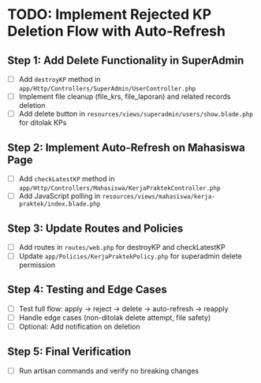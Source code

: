 # TODO: Implement Rejected KP Deletion Flow with Auto-Refresh

## Step 1: Add Delete Functionality in SuperAdmin
- [ ] Add `destroyKP` method in `app/Http/Controllers/SuperAdmin/UserController.php`
- [ ] Implement file cleanup (file_krs, file_laporan) and related records deletion
- [ ] Add delete button in `resources/views/superadmin/users/show.blade.php` for ditolak KPs

## Step 2: Implement Auto-Refresh on Mahasiswa Page
- [ ] Add `checkLatestKP` method in `app/Http/Controllers/Mahasiswa/KerjaPraktekController.php`
- [ ] Add JavaScript polling in `resources/views/mahasiswa/kerja-praktek/index.blade.php`

## Step 3: Update Routes and Policies
- [ ] Add routes in `routes/web.php` for destroyKP and checkLatestKP
- [ ] Update `app/Policies/KerjaPraktekPolicy.php` for superadmin delete permission

## Step 4: Testing and Edge Cases
- [ ] Test full flow: apply -> reject -> delete -> auto-refresh -> reapply
- [ ] Handle edge cases (non-ditolak delete attempt, file safety)
- [ ] Optional: Add notification on deletion

## Step 5: Final Verification
- [ ] Run artisan commands and verify no breaking changes
